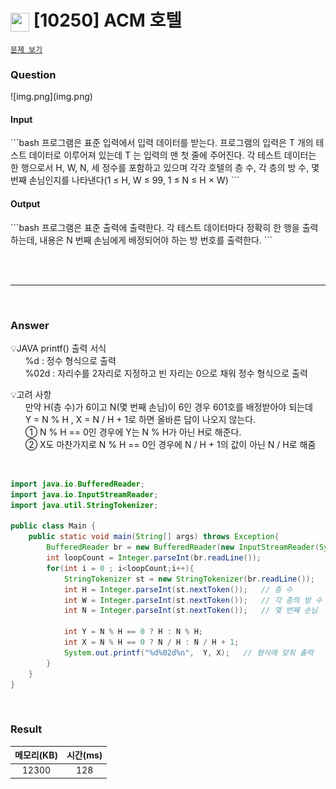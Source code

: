 <h1><img src="https://d2gd6pc034wcta.cloudfront.net/tier/3.svg" width="30" height="30" style="vertical-align: middle;"/> [10250] ACM 호텔 </h1>

<a href="https://www.acmicpc.net/problem/10250 " target="_black">``문제 보기``</a>


<h3>Question</h3>
![img.png](img.png)

<br>

<h4>Input</h4>
```bash
프로그램은 표준 입력에서 입력 데이터를 받는다.
프로그램의 입력은 T 개의 테스트 데이터로 이루어져 있는데 T 는 입력의 맨 첫 줄에 주어진다.
각 테스트 데이터는 한 행으로서 H, W, N, 세 정수를 포함하고 있으며
각각 호텔의 층 수, 각 층의 방 수, 몇 번째 손님인지를 나타낸다(1 ≤ H, W ≤ 99, 1 ≤ N ≤ H × W)
```

<h4>Output</h4>
```bash
프로그램은 표준 출력에 출력한다. 각 테스트 데이터마다 정확히 한 행을 출력하는데,
내용은 N 번째 손님에게 배정되어야 하는 방 번호를 출력한다.
```

<br><br>

<hr>

<br>

<h3>Answer</h3>


💡JAVA printf() 출력 서식<br>
&nbsp; &nbsp; &nbsp; %d : 정수 형식으로 출력<br>
&nbsp; &nbsp; &nbsp; %02d : 자리수를 2자리로 지정하고 빈 자리는 0으로 채워 정수 형식으로 출력

💡고려 사항<br>
&nbsp; &nbsp; &nbsp; 만약 H(층 수)가 6이고 N(몇 번째 손님)이 6인 경우 601호를 배정받아야 되는데 <br>
&nbsp; &nbsp; &nbsp; Y = N % H , X = N / H + 1로 하면 올바른 답이 나오지 않는다.<br>
&nbsp; &nbsp; &nbsp; ① N % H == 0인 경우에 Y는 N % H가 아닌 H로 해준다.<br>
&nbsp; &nbsp; &nbsp; ② X도 마찬가지로 N % H == 0인 경우에 N / H + 1의 값이 아닌 N / H로 해줌

<br>

```java
import java.io.BufferedReader;
import java.io.InputStreamReader;
import java.util.StringTokenizer;

public class Main {
    public static void main(String[] args) throws Exception{
        BufferedReader br = new BufferedReader(new InputStreamReader(System.in));
        int loopCount = Integer.parseInt(br.readLine());
        for(int i = 0 ; i<loopCount;i++){
            StringTokenizer st = new StringTokenizer(br.readLine());
            int H = Integer.parseInt(st.nextToken());   // 층 수
            int W = Integer.parseInt(st.nextToken());   // 각 층의 방 수
            int N = Integer.parseInt(st.nextToken());   // 몇 번째 손님

            int Y = N % H == 0 ? H : N % H;
            int X = N % H == 0 ? N / H : N / H + 1;
            System.out.printf("%d%02d%n",  Y, X);   // 형식에 맞춰 출력
        }
    }
}
```

<br>

<h3>Result</h3>

|메모리(KB)| 시간(ms)|
|:---:|:---:|
|12300|128|
